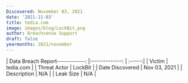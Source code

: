 ```yaml
---
Discovered: November 03, 2021
date: '2021-11-03'
title: tedia.com
image: images/blog/LockBit.png
author: Breachsense Support
draft: false
yearmonths: 2021/november
---
```


| Data Breach Report------------:   |:-------------:    | :-----:|
| Victim    | tedia.com      | 
| Threat Actor    | LockBit      | 
| Date Discovered    | Nov 03, 2021      | 
| Description    | N/A      | 
| Leak Size    | N/A      | 


